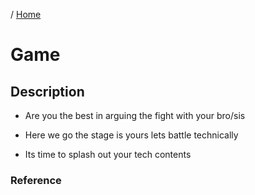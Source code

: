 / [Home](index.md)

# Game

## Description 

- Are you the best in arguing the fight with your bro/sis 

- Here we go the stage is yours lets battle technically

- Its time to splash out your tech contents 


### Reference       